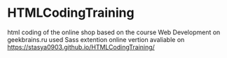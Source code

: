 # HTMLCodingTraining
html coding of the online shop based on the course Web Development on geekbrains.ru
used Sass extention
online vertion avaliable on https://stasya0903.github.io/HTMLCodingTraining/
